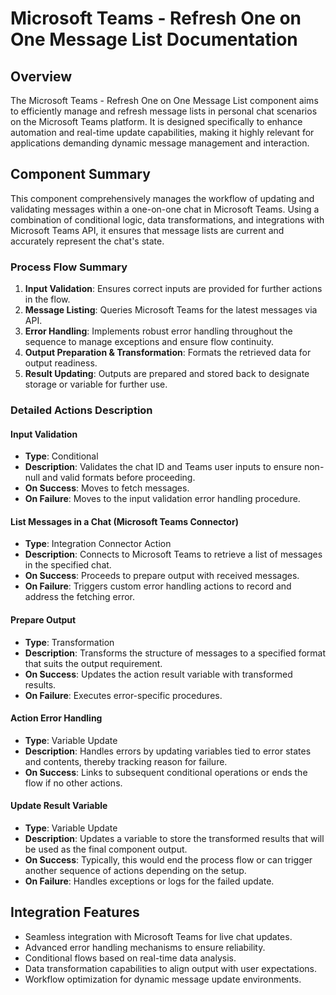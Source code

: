 # Microsoft Teams - Refresh One on One Message List Documentation

## Overview
The Microsoft Teams - Refresh One on One Message List component aims to efficiently manage and refresh message lists in personal chat scenarios on the Microsoft Teams platform. It is designed specifically to enhance automation and real-time update capabilities, making it highly relevant for applications demanding dynamic message management and interaction.

## Component Summary
This component comprehensively manages the workflow of updating and validating messages within a one-on-one chat in Microsoft Teams. Using a combination of conditional logic, data transformations, and integrations with Microsoft Teams API, it ensures that message lists are current and accurately represent the chat's state.

### Process Flow Summary
1. **Input Validation**: Ensures correct inputs are provided for further actions in the flow.
2. **Message Listing**: Queries Microsoft Teams for the latest messages via API.
3. **Error Handling**: Implements robust error handling throughout the sequence to manage exceptions and ensure flow continuity.
4. **Output Preparation & Transformation**: Formats the retrieved data for output readiness.
5. **Result Updating**: Outputs are prepared and stored back to designate storage or variable for further use.

### Detailed Actions Description

#### Input Validation
- **Type**: Conditional
- **Description**: Validates the chat ID and Teams user inputs to ensure non-null and valid formats before proceeding.
- **On Success**: Moves to fetch messages.
- **On Failure**: Moves to the input validation error handling procedure. 

#### List Messages in a Chat (Microsoft Teams Connector)
- **Type**: Integration Connector Action
- **Description**: Connects to Microsoft Teams to retrieve a list of messages in the specified chat.
- **On Success**: Proceeds to prepare output with received messages.
- **On Failure**: Triggers custom error handling actions to record and address the fetching error.

#### Prepare Output
- **Type**: Transformation
- **Description**: Transforms the structure of messages to a specified format that suits the output requirement.
- **On Success**: Updates the action result variable with transformed results.
- **On Failure**: Executes error-specific procedures.

#### Action Error Handling
- **Type**: Variable Update
- **Description**: Handles errors by updating variables tied to error states and contents, thereby tracking reason for failure.
- **On Success**: Links to subsequent conditional operations or ends the flow if no other actions.

#### Update Result Variable
- **Type**: Variable Update
- **Description**: Updates a variable to store the transformed results that will be used as the final component output.
- **On Success**: Typically, this would end the process flow or can trigger another sequence of actions depending on the setup.
- **On Failure**: Handles exceptions or logs for the failed update.

## Integration Features
- Seamless integration with Microsoft Teams for live chat updates.
- Advanced error handling mechanisms to ensure reliability.
- Conditional flows based on real-time data analysis.
- Data transformation capabilities to align output with user expectations.
- Workflow optimization for dynamic message update environments.

